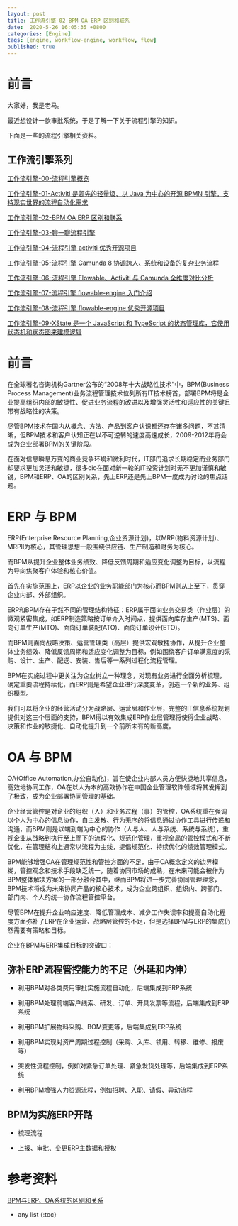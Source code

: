 ```yaml
---
layout: post
title: 工作流引擎-02-BPM OA ERP 区别和联系
date:  2020-5-26 16:05:35 +0800
categories: [Engine]
tags: [engine, workflow-engine, workflow, flow]
published: true
---
```


# 前言

大家好，我是老马。

最近想设计一款审批系统，于是了解一下关于流程引擎的知识。

下面是一些的流程引擎相关资料。

## 工作流引擎系列

[工作流引擎-00-流程引擎概览](https://houbb.github.io/2020/05/26/workflow-engine-00-overview)

[工作流引擎-01-Activiti 是领先的轻量级、以 Java 为中心的开源 BPMN 引擎，支持现实世界的流程自动化需求](https://houbb.github.io/2020/05/26/workflow-engine-01-activiti)

[工作流引擎-02-BPM OA ERP 区别和联系](https://houbb.github.io/2020/05/26/workflow-engine-02-bpm-oa-erp)

[工作流引擎-03-聊一聊流程引擎](https://houbb.github.io/2020/05/26/workflow-engine-03-chat-what-is-flow)

[工作流引擎-04-流程引擎 activiti 优秀开源项目](https://houbb.github.io/2020/05/26/workflow-engine-04-activiti-opensource)

[工作流引擎-05-流程引擎 Camunda 8 协调跨人、系统和设备的复杂业务流程](https://houbb.github.io/2020/05/26/workflow-engine-05-camunda-intro)

[工作流引擎-06-流程引擎 Flowable、Activiti 与 Camunda 全维度对比分析](https://houbb.github.io/2020/05/26/workflow-engine-06-compare)

[工作流引擎-07-流程引擎 flowable-engine 入门介绍](https://houbb.github.io/2020/05/26/workflow-engine-07-flowable-intro)

[工作流引擎-08-流程引擎 flowable-engine 优秀开源项目](https://houbb.github.io/2020/05/26/workflow-engine-08-flowable-opensource)

[工作流引擎-09-XState 是一个 JavaScript 和 TypeScript 的状态管理库，它使用状态机和状态图来建模逻辑](https://houbb.github.io/2020/05/26/workflow-engine-09-xstate-intro)

# 前言

在全球著名咨询机构Gartner公布的“2008年十大战略性技术”中，BPM(Business Process Management)业务流程管理技术位列所有IT技术榜首，部署BPM将是企业提高组织内部的敏捷性、促进业务流程的改进以及增强灵活性和适应性的关键且带有战略性的决策。

尽管BPM技术在国内从概念、方法、产品到客户认识都还存在诸多问题，不甚清晰，但BPM技术和客户认知正在以不可逆转的速度高速成长，2009-2012年将会成为企业部署BPM的关键阶段。

在面对信息瞬息万变的商业竞争环境和微利时代，IT部门追求长期稳定而业务部门却要求更加灵活和敏捷，很多cio在面对新一轮的IT投资计划时无不更加谨慎和敏锐，BPM和ERP、OA的区别关系，先上ERP还是先上BPM一度成为讨论的焦点话题。 

# ERP 与 BPM

ERP(Enterprise Resource Planning,企业资源计划)，以MRP(物料资源计划)、MRPII为核心，其管理思想一般围绕供应链、生产制造和财务为核心。

而BPM从提升企业整体业务绩效、降低反馈周期和适应变化调整为目标，以流程为导向焦聚客户体验和核心价值。

首先在实施范围上，ERP以企业的业务职能部门为核心而BPM则从上至下，贯穿企业内部、外部组织。

ERP和BPM存在孑然不同的管理结构特征：ERP属于面向业务交易类（作业层）的微观紧密集成，如ERP制造策略按订单介入时间点，提供面向库存生产(MTS)、面向订单生产(MTO)、面向订单装配(ATO)、面向订单设计(ETO)。

而BPM则面向战略决策、运营管理类（高层）提供宏观敏捷协作，从提升企业整体业务绩效、降低反馈周期和适应变化调整为目标，例如围绕客户订单满意度的采购、设计、生产、配送、安装、售后等一系列过程化流程管理。

BPM在实施过程中更关注为企业树立一种理念，对现有业务进行全面分析梳理，确定重要流程持续化，而ERP则是希望企业进行深度变革，创造一个新的业务、组织模型。

我们可以将企业的经营活动分为战略层、运营层和作业层，完整的IT信息系统规划提供对这三个层面的支持，BPM得以有效集成ERP作业层管理将使得企业战略、决策和作业的敏捷化、自动化提升到一个前所未有的新高度。

# OA 与 BPM

OA(Office Automation,办公自动化)，旨在使企业内部人员方便快捷地共享信息，高效地协同工作，OA在以人为本的高效协作在中国企业管理软件领域将其发挥到了极致，成为企业部署协同管理的基础。

企业经营管控是对企业的组织（人）和业务过程（事）的管控，OA系统重在强调以个人为中心的信息协作，自主发散、行为无序的将信息通过协作工具进行传递和沟通，而BPM则是以端到端为中心的协作（人与人、人与系统、系统与系统），重视企业从战略到执行至上而下的流程化、规范化管理，重视全局的管控模式和不断优化，在管理结构上通常以流程为主线，提倡规范化、持续优化的绩效管理模式。

BPM能够增强OA在管理规范性和管控方面的不足，由于OA概念定义的边界模糊，管控观念和技术手段缺乏统一，随着协同市场的成熟，在未来可能会被作为BPM整体解决方案的一部分融合其中，继而BPM将进一步完善协同管理理念，BPM技术将成为未来协同产品的核心技术，成为企业跨组织、组织内、跨部门、部门内、个人的统一协作流程管控平台。 

尽管BPM在提升企业响应速度、降低管理成本、减少工作失误率和提高自动化程度方面弥补了ERP在企业运营、战略层管控的不足，但是选择BPM与ERP的集成仍然需要有策略和目标。

企业在BPM与ERP集成目标的突破口： 

## 弥补ERP流程管控能力的不足（外延和内伸） 

- 利用BPM对各类费用审批实施流程自动化，后端集成到ERP系统 

- 利用BPM处理前端客户线索、研发、订单、开具发票等流程，后端集成到ERP系统 

- 利用BPM扩展物料采购、BOM变更等，后端集成到ERP系统 

- 利用BPM实现对资产周期过程控制（采购、入库、领用、转移、维修、报废等） 

- 突发性流程控制，例如对紧急订单处理、紧急发货处理等，后端集成到ERP系统 

- 利用BPM增强人力资源流程，例如招聘、入职、请假、异动流程 

## BPM为实施ERP开路 

- 梳理流程 

- 上报、审批、变更ERP主数据和授权

# 参考资料

[BPM与ERP、OA系统的区别和关系](https://www.cnblogs.com/sap-ronny/articles/8295207.html)

* any list
{:toc}